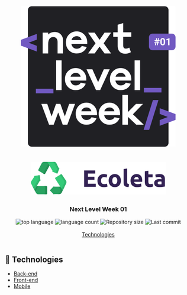 <h1 align="center">
  <img src="./frontend/src/assets/img/nlw.svg" alt="next level week">
  <br>
  <br>
  <img src="./frontend/src/assets/img/logo.svg" alt="ecoleta logo">
  
</h1>

<h3 align="center">
<strong>Next Level Week 01</strong>
</h3>

<p align="center">

  <img alt="top language" src="https://img.shields.io/github/languages/top/rafashiga/nlw-ecoleta?style=flat-square">
  <img alt="language count" src="https://img.shields.io/github/languages/count/rafashiga/nlw-ecoleta?style=flat-square">
  <img alt="Repository size" src="https://img.shields.io/github/repo-size/rafashiga/nlw-ecoleta?style=flat-square">
  <img alt="Last commit" src="https://img.shields.io/github/last-commit/rafashiga/nlw-ecoleta?style=flat-square">
  <br>
  <br>
  <a href="#space_invader-technologies">Technologies</a>
  <br>
  <br>
</p>

## :space_invader: Technologies

- [Back-end](/backend)
- [Front-end](/frontend)
- [Mobile](/mobile)
